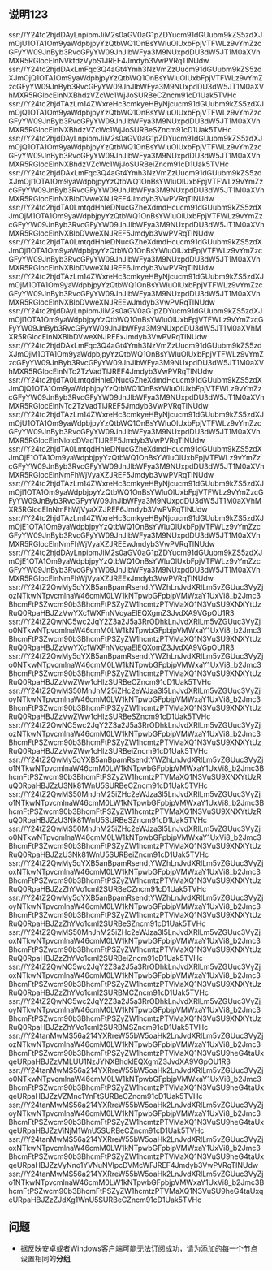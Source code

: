 

## 说明123
ssr://Y24tc2hjdDAyLnpibmJiM2s0aGV0aG1pZDYucm91dGUubm9kZS5zdXJmOjU1OTA1Om9yaWdpbjpyYzQtbWQ1OnBsYWluOlUxbFpjVTFWLz9vYmZzcGFyYW09JnByb3RvcGFyYW09JnJlbWFya3M9NUxpdDU3dW5JT1M0aXVhMXR5RGlocElnNVktdzVybS1JREF4Jmdyb3VwPVRqTlNUdw
ssr://Y24tc2hjdDAxLmFqc3Q4aGt4Ymh3NzVmZzUucm91dGUubm9kZS5zdXJmOjQ1OTA1Om9yaWdpbjpyYzQtbWQ1OnBsYWluOlUxbFpjVTFWLz9vYmZzcGFyYW09JnByb3RvcGFyYW09JnJlbWFya3M9NUxpdDU3dW5JT1M0aXVhMXR5RGlocElnNXBhdzVZcWc1WjJoSURBeCZncm91cD1Uak5TVHc
ssr://Y24tc2hjdTAzLm14ZWxreHc3cmkyeHByNjcucm91dGUubm9kZS5zdXJmOjQ1OTA1Om9yaWdpbjpyYzQtbWQ1OnBsYWluOlUxbFpjVTFWLz9vYmZzcGFyYW09JnByb3RvcGFyYW09JnJlbWFya3M9NUxpdDU3dW5JT1M0aXVhMXR5RGlocElnNXBhdzVZcWc1WjJoSURBeSZncm91cD1Uak5TVHc
ssr://Y24tc2hjdDAyLnpibmJiM2s0aGV0aG1pZDYucm91dGUubm9kZS5zdXJmOjQ1OTA1Om9yaWdpbjpyYzQtbWQ1OnBsYWluOlUxbFpjVTFWLz9vYmZzcGFyYW09JnByb3RvcGFyYW09JnJlbWFya3M9NUxpdDU3dW5JT1M0aXVhMXR5RGlocElnNXBhdzVZcWc1WjJoSURBeiZncm91cD1Uak5TVHc
ssr://Y24tc2hjdDAxLmFqc3Q4aGt4Ymh3NzVmZzUucm91dGUubm9kZS5zdXJmOjI1OTA1Om9yaWdpbjpyYzQtbWQ1OnBsYWluOlUxbFpjVTFWLz9vYmZzcGFyYW09JnByb3RvcGFyYW09JnJlbWFya3M9NUxpdDU3dW5JT1M0aXVhMXR5RGlocElnNXBlbDVweXNJREF4Jmdyb3VwPVRqTlNUdw
ssr://Y24tc2hjdTA0LmtqdHhleDNucGZheXdmdHcucm91dGUubm9kZS5zdXJmOjM1OTA1Om9yaWdpbjpyYzQtbWQ1OnBsYWluOlUxbFpjVTFWLz9vYmZzcGFyYW09JnByb3RvcGFyYW09JnJlbWFya3M9NUxpdDU3dW5JT1M0aXVhMXR5RGlocElnNXBlbDVweXNJREF5Jmdyb3VwPVRqTlNUdw
ssr://Y24tc2hjdTA0LmtqdHhleDNucGZheXdmdHcucm91dGUubm9kZS5zdXJmOjI1OTA1Om9yaWdpbjpyYzQtbWQ1OnBsYWluOlUxbFpjVTFWLz9vYmZzcGFyYW09JnByb3RvcGFyYW09JnJlbWFya3M9NUxpdDU3dW5JT1M0aXVhMXR5RGlocElnNXBlbDVweXNJREF6Jmdyb3VwPVRqTlNUdw
ssr://Y24tc2hjdTAzLm14ZWxreHc3cmkyeHByNjcucm91dGUubm9kZS5zdXJmOjM1OTA1Om9yaWdpbjpyYzQtbWQ1OnBsYWluOlUxbFpjVTFWLz9vYmZzcGFyYW09JnByb3RvcGFyYW09JnJlbWFya3M9NUxpdDU3dW5JT1M0aXVhMXR5RGlocElnNXBlbDVweXNJREEwJmdyb3VwPVRqTlNUdw
ssr://Y24tc2hjdDAyLnpibmJiM2s0aGV0aG1pZDYucm91dGUubm9kZS5zdXJmOjI1OTA1Om9yaWdpbjpyYzQtbWQ1OnBsYWluOlUxbFpjVTFWLz9vYmZzcGFyYW09JnByb3RvcGFyYW09JnJlbWFya3M9NUxpdDU3dW5JT1M0aXVhMXR5RGlocElnNXBlbDVweXNJREExJmdyb3VwPVRqTlNUdw
ssr://Y24tc2hjdDAxLmFqc3Q4aGt4Ymh3NzVmZzUucm91dGUubm9kZS5zdXJmOjM1OTA1Om9yaWdpbjpyYzQtbWQ1OnBsYWluOlUxbFpjVTFWLz9vYmZzcGFyYW09JnByb3RvcGFyYW09JnJlbWFya3M9NUxpdDU3dW5JT1M0aXVhMXR5RGlocElnNTc2TzVadTlJREF4Jmdyb3VwPVRqTlNUdw
ssr://Y24tc2hjdTA0LmtqdHhleDNucGZheXdmdHcucm91dGUubm9kZS5zdXJmOjQ1OTA1Om9yaWdpbjpyYzQtbWQ1OnBsYWluOlUxbFpjVTFWLz9vYmZzcGFyYW09JnByb3RvcGFyYW09JnJlbWFya3M9NUxpdDU3dW5JT1M0aXVhMXR5RGlocElnNTc2TzVadTlJREF5Jmdyb3VwPVRqTlNUdw
ssr://Y24tc2hjdTAzLm14ZWxreHc3cmkyeHByNjcucm91dGUubm9kZS5zdXJmOjU1OTA1Om9yaWdpbjpyYzQtbWQ1OnBsYWluOlUxbFpjVTFWLz9vYmZzcGFyYW09JnByb3RvcGFyYW09JnJlbWFya3M9NUxpdDU3dW5JT1M0aXVhMXR5RGlocElnNlotcDVadTlJREF5Jmdyb3VwPVRqTlNUdw
ssr://Y24tc2hjdTA0LmtqdHhleDNucGZheXdmdHcucm91dGUubm9kZS5zdXJmOjE1OTA1Om9yaWdpbjpyYzQtbWQ1OnBsYWluOlUxbFpjVTFWLz9vYmZzcGFyYW09JnByb3RvcGFyYW09JnJlbWFya3M9NUxpdDU3dW5JT1M0aXVhMXR5RGlocElnNmFhWjVyaXZJREF5Jmdyb3VwPVRqTlNUdw
ssr://Y24tc2hjdTAzLm14ZWxreHc3cmkyeHByNjcucm91dGUubm9kZS5zdXJmOjI1OTA1Om9yaWdpbjpyYzQtbWQ1OnBsYWluOlUxbFpjVTFWLz9vYmZzcGFyYW09JnByb3RvcGFyYW09JnJlbWFya3M9NUxpdDU3dW5JT1M0aXVhMXR5RGlocElnNmFhWjVyaXZJREF6Jmdyb3VwPVRqTlNUdw
ssr://Y24tc2hjdTAzLm14ZWxreHc3cmkyeHByNjcucm91dGUubm9kZS5zdXJmOjE1OTA1Om9yaWdpbjpyYzQtbWQ1OnBsYWluOlUxbFpjVTFWLz9vYmZzcGFyYW09JnByb3RvcGFyYW09JnJlbWFya3M9NUxpdDU3dW5JT1M0aXVhMXR5RGlocElnNmFhWjVyaXZJREEwJmdyb3VwPVRqTlNUdw
ssr://Y24tc2hjdDAyLnpibmJiM2s0aGV0aG1pZDYucm91dGUubm9kZS5zdXJmOjE1OTA1Om9yaWdpbjpyYzQtbWQ1OnBsYWluOlUxbFpjVTFWLz9vYmZzcGFyYW09JnByb3RvcGFyYW09JnJlbWFya3M9NUxpdDU3dW5JT1M0aXVhMXR5RGlocElnNmFhWjVyaXZJREExJmdyb3VwPVRqTlNUdw
ssr://Y24tZ2QwMy5qYXB5anBpamRsendtYWZhLnJvdXRlLm5vZGUuc3VyZjozNTkwNTpvcmlnaW46cmM0LW1kNTpwbGFpbjpVMWxaY1UxVi8_b2Jmc3BhcmFtPSZwcm90b3BhcmFtPSZyZW1hcmtzPTVMaXQ1N3VuSU9XNXYtUzRuQ0RpaHBJZzVwYXc1WXFnNVoyaElEQXgmZ3JvdXA9VGpOU1R3
ssr://Y24tZ2QwNC5wc2JqY2Z3a2J5a3RrODhkLnJvdXRlLm5vZGUuc3VyZjo0NTkwNTpvcmlnaW46cmM0LW1kNTpwbGFpbjpVMWxaY1UxVi8_b2Jmc3BhcmFtPSZwcm90b3BhcmFtPSZyZW1hcmtzPTVMaXQ1N3VuSU9XNXYtUzRuQ0RpaHBJZzVwYXc1WXFnNVoyaElEQXomZ3JvdXA9VGpOU1R3
ssr://Y24tZ2QwMy5qYXB5anBpamRsendtYWZhLnJvdXRlLm5vZGUuc3VyZjo0NTkwNTpvcmlnaW46cmM0LW1kNTpwbGFpbjpVMWxaY1UxVi8_b2Jmc3BhcmFtPSZwcm90b3BhcmFtPSZyZW1hcmtzPTVMaXQ1N3VuSU9XNXYtUzRuQ0RpaHBJZzVwZWw1cHlzSURBeCZncm91cD1Uak5TVHc
ssr://Y24tZ2QwMS50MnJhM25iZHc2eWJza3l5LnJvdXRlLm5vZGUuc3VyZjoyNTkwNTpvcmlnaW46cmM0LW1kNTpwbGFpbjpVMWxaY1UxVi8_b2Jmc3BhcmFtPSZwcm90b3BhcmFtPSZyZW1hcmtzPTVMaXQ1N3VuSU9XNXYtUzRuQ0RpaHBJZzVwZWw1cHlzSURBeSZncm91cD1Uak5TVHc
ssr://Y24tZ2QwNC5wc2JqY2Z3a2J5a3RrODhkLnJvdXRlLm5vZGUuc3VyZjozNTkwNTpvcmlnaW46cmM0LW1kNTpwbGFpbjpVMWxaY1UxVi8_b2Jmc3BhcmFtPSZwcm90b3BhcmFtPSZyZW1hcmtzPTVMaXQ1N3VuSU9XNXYtUzRuQ0RpaHBJZzVwZWw1cHlzSURBeiZncm91cD1Uak5TVHc
ssr://Y24tZ2QwMy5qYXB5anBpamRsendtYWZhLnJvdXRlLm5vZGUuc3VyZjo1NTkwNTpvcmlnaW46cmM0LW1kNTpwbGFpbjpVMWxaY1UxVi8_b2Jmc3BhcmFtPSZwcm90b3BhcmFtPSZyZW1hcmtzPTVMaXQ1N3VuSU9XNXYtUzRuQ0RpaHBJZzU3Nk81WnU5SURBeCZncm91cD1Uak5TVHc
ssr://Y24tZ2QwMS50MnJhM25iZHc2eWJza3l5LnJvdXRlLm5vZGUuc3VyZjo1NTkwNTpvcmlnaW46cmM0LW1kNTpwbGFpbjpVMWxaY1UxVi8_b2Jmc3BhcmFtPSZwcm90b3BhcmFtPSZyZW1hcmtzPTVMaXQ1N3VuSU9XNXYtUzRuQ0RpaHBJZzU3Nk81WnU5SURBeSZncm91cD1Uak5TVHc
ssr://Y24tZ2QwMS50MnJhM25iZHc2eWJza3l5LnJvdXRlLm5vZGUuc3VyZjo0NTkwNTpvcmlnaW46cmM0LW1kNTpwbGFpbjpVMWxaY1UxVi8_b2Jmc3BhcmFtPSZwcm90b3BhcmFtPSZyZW1hcmtzPTVMaXQ1N3VuSU9XNXYtUzRuQ0RpaHBJZzU3Nk81WnU5SURBeiZncm91cD1Uak5TVHc
ssr://Y24tZ2QwMy5qYXB5anBpamRsendtYWZhLnJvdXRlLm5vZGUuc3VyZjoxNTkwNTpvcmlnaW46cmM0LW1kNTpwbGFpbjpVMWxaY1UxVi8_b2Jmc3BhcmFtPSZwcm90b3BhcmFtPSZyZW1hcmtzPTVMaXQ1N3VuSU9XNXYtUzRuQ0RpaHBJZzZhYVo1cml2SURBeCZncm91cD1Uak5TVHc
ssr://Y24tZ2QwMy5qYXB5anBpamRsendtYWZhLnJvdXRlLm5vZGUuc3VyZjoyNTkwNTpvcmlnaW46cmM0LW1kNTpwbGFpbjpVMWxaY1UxVi8_b2Jmc3BhcmFtPSZwcm90b3BhcmFtPSZyZW1hcmtzPTVMaXQ1N3VuSU9XNXYtUzRuQ0RpaHBJZzZhYVo1cml2SURBeSZncm91cD1Uak5TVHc
ssr://Y24tZ2QwMS50MnJhM25iZHc2eWJza3l5LnJvdXRlLm5vZGUuc3VyZjoxNTkwNTpvcmlnaW46cmM0LW1kNTpwbGFpbjpVMWxaY1UxVi8_b2Jmc3BhcmFtPSZwcm90b3BhcmFtPSZyZW1hcmtzPTVMaXQ1N3VuSU9XNXYtUzRuQ0RpaHBJZzZhYVo1cml2SURBeiZncm91cD1Uak5TVHc
ssr://Y24tZ2QwNC5wc2JqY2Z3a2J5a3RrODhkLnJvdXRlLm5vZGUuc3VyZjoxNTkwNTpvcmlnaW46cmM0LW1kNTpwbGFpbjpVMWxaY1UxVi8_b2Jmc3BhcmFtPSZwcm90b3BhcmFtPSZyZW1hcmtzPTVMaXQ1N3VuSU9XNXYtUzRuQ0RpaHBJZzZhYVo1cml2SURBMCZncm91cD1Uak5TVHc
ssr://Y24tZ2QwNC5wc2JqY2Z3a2J5a3RrODhkLnJvdXRlLm5vZGUuc3VyZjoyNTkwNTpvcmlnaW46cmM0LW1kNTpwbGFpbjpVMWxaY1UxVi8_b2Jmc3BhcmFtPSZwcm90b3BhcmFtPSZyZW1hcmtzPTVMaXQ1N3VuSU9XNXYtUzRuQ0RpaHBJZzZhYVo1cml2SURBMSZncm91cD1Uak5TVHc
ssr://Y24tanMwMS56a214YXRreW55bW5oaHk2LnJvdXRlLm5vZGUuc3VyZjozNTkwNTpvcmlnaW46cmM0LW1kNTpwbGFpbjpVMWxaY1UxVi8_b2Jmc3BhcmFtPSZwcm90b3BhcmFtPSZyZW1hcmtzPTVMaXQ1N3VuSU9heG4taUxqeURpaHBJZzVMLUU1NzJYNXBhdklEQXgmZ3JvdXA9VGpOU1R3
ssr://Y24tanMwMS56a214YXRreW55bW5oaHk2LnJvdXRlLm5vZGUuc3VyZjo0NTkwNTpvcmlnaW46cmM0LW1kNTpwbGFpbjpVMWxaY1UxVi8_b2Jmc3BhcmFtPSZwcm90b3BhcmFtPSZyZW1hcmtzPTVMaXQ1N3VuSU9heG4taUxqeURpaHBJZzVZMnc1YnFtSURBeCZncm91cD1Uak5TVHc
ssr://Y24tanMwMS56a214YXRreW55bW5oaHk2LnJvdXRlLm5vZGUuc3VyZjoyNTkwNTpvcmlnaW46cmM0LW1kNTpwbGFpbjpVMWxaY1UxVi8_b2Jmc3BhcmFtPSZwcm90b3BhcmFtPSZyZW1hcmtzPTVMaXQ1N3VuSU9heG4taUxqeURpaHBJZzViNjM1WnU5SURBeCZncm91cD1Uak5TVHc
ssr://Y24tanMwMS56a214YXRreW55bW5oaHk2LnJvdXRlLm5vZGUuc3VyZjoxNTkwNTpvcmlnaW46cmM0LW1kNTpwbGFpbjpVMWxaY1UxVi8_b2Jmc3BhcmFtPSZwcm90b3BhcmFtPSZyZW1hcmtzPTVMaXQ1N3VuSU9heG4taUxqeURpaHBJZzVyNno1YVNuNVlpcDVMcWFJREF4Jmdyb3VwPVRqTlNUdw
ssr://Y24tanMwMS56a214YXRreW55bW5oaHk2LnJvdXRlLm5vZGUuc3VyZjo1NTkwNTpvcmlnaW46cmM0LW1kNTpwbGFpbjpVMWxaY1UxVi8_b2Jmc3BhcmFtPSZwcm90b3BhcmFtPSZyZW1hcmtzPTVMaXQ1N3VuSU9heG4taUxqeURpaHBJZzZJdXg1WnU5SURBeCZncm91cD1Uak5TVHc




## 问题
- 据反映安卓或者Windows客户端可能无法订阅成功，请为添加的每一个节点设置相同的**分组**

